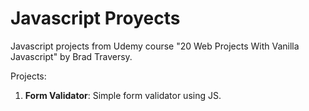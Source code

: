 # Javascript Proyects

Javascript projects from Udemy course "20 Web Projects With Vanilla Javascript" by Brad Traversy.

Projects:
1. **Form Validator**: Simple form validator using JS.